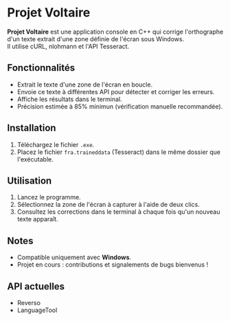 # Projet Voltaire  

**Projet Voltaire** est une application console en C++ qui corrige l'orthographe d'un texte extrait d'une zone définie de l'écran sous Windows.  
Il utilise cURL, nlohmann et l'API Tesseract.

## Fonctionnalités  
- Extrait le texte d'une zone de l'écran en boucle.  
- Envoie ce texte à différentes API pour détecter et corriger les erreurs.  
- Affiche les résultats dans le terminal.  
- Précision estimée à 85% minimun (vérification manuelle recommandée). 

## Installation  
1. Téléchargez le fichier `.exe`.  
2. Placez le fichier `fra.traineddata` (Tesseract) dans le même dossier que l'exécutable.  

## Utilisation  
1. Lancez le programme.  
2. Sélectionnez la zone de l'écran à capturer à l'aide de deux clics.  
3. Consultez les corrections dans le terminal à chaque fois qu'un nouveau texte apparaît.

## Notes  
- Compatible uniquement avec **Windows**.  
- Projet en cours : contributions et signalements de bugs bienvenus !  

## API actuelles
- Reverso
- LanguageTool
